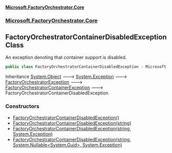 #### [Microsoft.FactoryOrchestrator.Core](./Microsoft-FactoryOrchestrator-Core.md 'Microsoft.FactoryOrchestrator.Core')
### [Microsoft.FactoryOrchestrator.Core](./Microsoft-FactoryOrchestrator-Core.md 'Microsoft.FactoryOrchestrator.Core')
## FactoryOrchestratorContainerDisabledException Class
An exception denoting that container support is disabled.  
```csharp
public class FactoryOrchestratorContainerDisabledException : Microsoft.FactoryOrchestrator.Core.FactoryOrchestratorContainerException
```
Inheritance [System.Object](https://docs.microsoft.com/en-us/dotnet/api/System.Object 'System.Object') &#129106; [System.Exception](https://docs.microsoft.com/en-us/dotnet/api/System.Exception 'System.Exception') &#129106; [FactoryOrchestratorException](./Microsoft-FactoryOrchestrator-Core-FactoryOrchestratorException.md 'Microsoft.FactoryOrchestrator.Core.FactoryOrchestratorException') &#129106; [FactoryOrchestratorContainerException](./Microsoft-FactoryOrchestrator-Core-FactoryOrchestratorContainerException.md 'Microsoft.FactoryOrchestrator.Core.FactoryOrchestratorContainerException') &#129106; FactoryOrchestratorContainerDisabledException  
### Constructors
- [FactoryOrchestratorContainerDisabledException()](./Microsoft-FactoryOrchestrator-Core-FactoryOrchestratorContainerDisabledException-FactoryOrchestratorContainerDisabledException().md 'Microsoft.FactoryOrchestrator.Core.FactoryOrchestratorContainerDisabledException.FactoryOrchestratorContainerDisabledException()')
- [FactoryOrchestratorContainerDisabledException(string)](./Microsoft-FactoryOrchestrator-Core-FactoryOrchestratorContainerDisabledException-FactoryOrchestratorContainerDisabledException(string).md 'Microsoft.FactoryOrchestrator.Core.FactoryOrchestratorContainerDisabledException.FactoryOrchestratorContainerDisabledException(string)')
- [FactoryOrchestratorContainerDisabledException(string, System.Exception)](./Microsoft-FactoryOrchestrator-Core-FactoryOrchestratorContainerDisabledException-FactoryOrchestratorContainerDisabledException(string_System-Exception).md 'Microsoft.FactoryOrchestrator.Core.FactoryOrchestratorContainerDisabledException.FactoryOrchestratorContainerDisabledException(string, System.Exception)')
- [FactoryOrchestratorContainerDisabledException(string, System.Nullable&lt;System.Guid&gt;, System.Exception)](./Microsoft-FactoryOrchestrator-Core-FactoryOrchestratorContainerDisabledException-FactoryOrchestratorContainerDisabledException(string_System-Nullable-System-Guid-_System-Exception).md 'Microsoft.FactoryOrchestrator.Core.FactoryOrchestratorContainerDisabledException.FactoryOrchestratorContainerDisabledException(string, System.Nullable&lt;System.Guid&gt;, System.Exception)')
